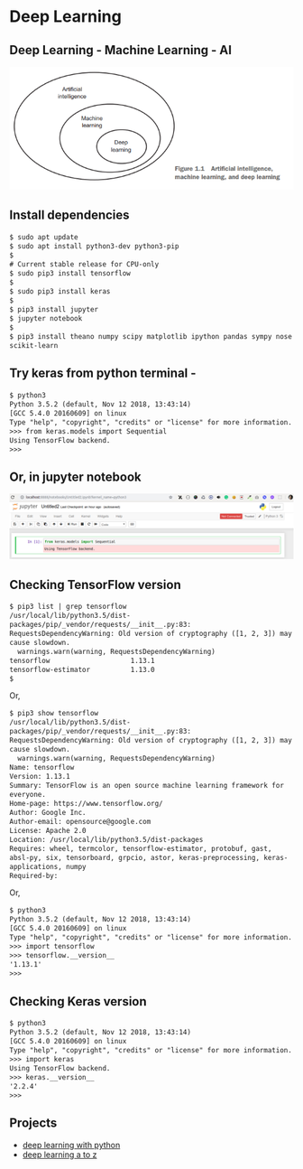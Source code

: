 # Deep Learning

## Deep Learning - Machine Learning - AI
<img src="./images/deeplearning-machinelearning-ai.png" />

## Install dependencies
```
$ sudo apt update
$ sudo apt install python3-dev python3-pip
$ 
# Current stable release for CPU-only
$ sudo pip3 install tensorflow
$
$ sudo pip3 install keras
$ 
$ pip3 install jupyter
$ jupyter notebook
$
$ pip3 install theano numpy scipy matplotlib ipython pandas sympy nose scikit-learn
```

## Try keras from python terminal -  
```
$ python3
Python 3.5.2 (default, Nov 12 2018, 13:43:14) 
[GCC 5.4.0 20160609] on linux
Type "help", "copyright", "credits" or "license" for more information.
>>> from keras.models import Sequential
Using TensorFlow backend.
>>>
```

## Or, in jupyter notebook
<img src="./images/keras-in-jupyter-notebook.png" />

## Checking TensorFlow version
```
$ pip3 list | grep tensorflow
/usr/local/lib/python3.5/dist-packages/pip/_vendor/requests/__init__.py:83: RequestsDependencyWarning: Old version of cryptography ([1, 2, 3]) may cause slowdown.
  warnings.warn(warning, RequestsDependencyWarning)
tensorflow                    1.13.1                
tensorflow-estimator          1.13.0
$
```

Or,
```
$ pip3 show tensorflow
/usr/local/lib/python3.5/dist-packages/pip/_vendor/requests/__init__.py:83: RequestsDependencyWarning: Old version of cryptography ([1, 2, 3]) may cause slowdown.
  warnings.warn(warning, RequestsDependencyWarning)
Name: tensorflow
Version: 1.13.1
Summary: TensorFlow is an open source machine learning framework for everyone.
Home-page: https://www.tensorflow.org/
Author: Google Inc.
Author-email: opensource@google.com
License: Apache 2.0
Location: /usr/local/lib/python3.5/dist-packages
Requires: wheel, termcolor, tensorflow-estimator, protobuf, gast, absl-py, six, tensorboard, grpcio, astor, keras-preprocessing, keras-applications, numpy
Required-by:
```

Or,
```
$ python3
Python 3.5.2 (default, Nov 12 2018, 13:43:14) 
[GCC 5.4.0 20160609] on linux
Type "help", "copyright", "credits" or "license" for more information.
>>> import tensorflow
>>> tensorflow.__version__
'1.13.1'
>>>
```

## Checking Keras version

```
$ python3
Python 3.5.2 (default, Nov 12 2018, 13:43:14) 
[GCC 5.4.0 20160609] on linux
Type "help", "copyright", "credits" or "license" for more information.
>>> import keras
Using TensorFlow backend.
>>> keras.__version__
'2.2.4'
>>>
```

## Projects

* [deep learning with python](https://github.com/shahjalalh/deeplearning/tree/master/deep-learning-with-python)
* [deep learning a to z](https://github.com/shahjalalh/deeplearning/tree/master/deep-learning-a-z)
